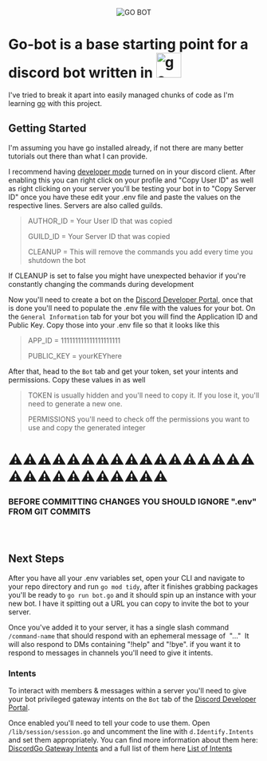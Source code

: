 <p align="center">
  <img alt="GO BOT" src="https://iili.io/JVyhMTx.png" />
</p>

# **Go-bot** is a base starting point for a discord bot written in [<img alt="go" width="50px" src="https://go.dev/images/go-logo-white.svg"></img>](https://go.dev)
I've tried to break it apart into easily managed chunks of code as I'm learning [go](https://go.dev) with this project.

## Getting Started
I'm assuming you have go installed already, if not there are many better tutorials out there than what I can provide.

I recommend having [developer mode](https://www.howtogeek.com/714348/how-to-enable-or-disable-developer-mode-on-discord/)
turned on in your discord client.  After enabling this you can right click on your profile and "Copy User ID" as well as right clicking on your server you'll
be testing your bot in to "Copy Server ID" once you have these edit your .env file and paste the values on the respective lines.  Servers are also called guilds.
> AUTHOR_ID  = Your User ID that was copied
>
> GUILD_ID  = Your Server ID that was copied
>
> CLEANUP  = This will remove the commands you add every time you shutdown the bot

If CLEANUP is set to false you might have unexpected behavior if you're constantly changing the commands during development

Now you'll need to create a bot on the [Discord Developer Portal](https://discord.com/developers/applications), once that is done you'll need to populate the 
.env file with the values for your bot.  On the `General Information` tab for your bot you will find the Application ID and Public Key.  Copy those into 
your .env file so that it looks like this
> APP_ID      = 111111111111111111111
> 
> PUBLIC_KEY  = yourKEYhere
>

After that, head to the `Bot` tab and get your token, set your intents and permissions.  Copy these values in as well
> TOKEN is usually hidden and you'll need to copy it.  If you lose it, you'll need to generate a new one.
> 
> PERMISSIONS you'll need to check off the permissions you want to use and copy the generated integer

# ⚠️⚠️⚠️⚠️⚠️⚠️⚠️⚠️⚠️⚠️⚠️⚠️⚠️⚠️⚠️⚠️⚠️⚠️⚠️⚠️⚠️⚠️⚠️⚠️⚠️⚠️⚠️⚠️
### BEFORE COMMITTING CHANGES YOU SHOULD IGNORE ".env" FROM GIT COMMITS

### &nbsp; 
## Next Steps
After you have all your .env variables set, open your CLI and navigate to your repo directory and run `go mod tidy`, after it finishes grabbing packages 
you'll be ready to `go run bot.go` and it should spin up an instance with your new bot.  I have it spitting out a URL you can copy to invite the bot to your
server.  

Once you've added it to your server, it has a single slash command `/command-name` that should respond with an ephemeral message of &nbsp;"..."&nbsp; 
It will also respond to DMs containing "!help" and "!bye".  if you want it to respond to messages in channels you'll need to give it intents.

### Intents
To interact with members & messages within a server you'll need to give your bot privileged gateway intents on the `Bot` tab of the 
[Discord Developer Portal](https://discord.com/developers/applications).  

Once enabled you'll need to tell your code to use them.  Open `/lib/session/session.go` and uncomment the line with `d.Identify.Intents` and 
set them appropriately.  You can find more information about them here: 
[DiscordGo Gateway Intents](https://github.com/bwmarrin/discordgo/wiki/FAQ#gateway-intents) and a full list of them here 
[List of Intents](https://github.com/bwmarrin/discordgo/blob/202785c50b9ed7366f7b92c75fea6c5e0b37f69e/structs.go#L2559)










